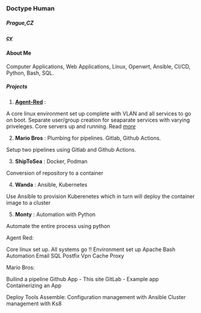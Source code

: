 
### Doctype Human     

##### Prague,CZ

##### [cv](/Resume_AF.pdf)


#### About Me

Computer Applications, Web Applications, Linux, Openwrt, Ansible, CI/CD, Python, Bash, SQL.



##### Projects


1. **[Agent-Red](/projects/agent-red.md)** :


 A core linux environment set up complete with VLAN and all services to go on boot. Separate user/group  creation for seaparate services with varying priveleges.
 Core servers up and running. Read [_more_](/projects/agent-red.md) 

2. **Mario Bros** : Plumbing for pipelines. Gitlab, Github Actions.

 Setup two pipelines using Gitlab and Github Actions. 


3. **ShipToSea** : Docker, Podman

 Conversion of repository to a container



4. **Wanda** : Ansible, Kubernetes

 Use Ansible to provision Kuberenetes which in turn will deploy the container image to a cluster



5. **Monty** : Automation with Python
  
  Automate the entire process using python



Agent Red:

Core linux set up. All systems go !!
Environment set up
Apache
Bash Automation
Email
SQL
Postfix
Vpn
Cache
Proxy

Mario Bros:

Builind a pipeline
Github App - This site
GitLab - Example app
Containerizing an App

Deploy Tools Assemble:
Configuration management with Ansible
Cluster management with Ks8
